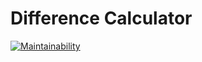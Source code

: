 # Difference Calculator

[![Maintainability](https://api.codeclimate.com/v1/badges/801468a8ac986fe32787/maintainability)](https://codeclimate.com/github/AdrewBraz/project-lvl2-s451/maintainability)